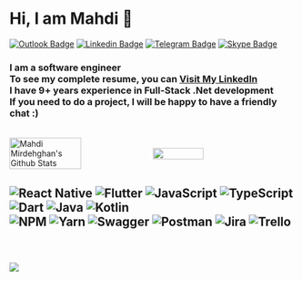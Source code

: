 # Hi, I am Mahdi 👋

[![Outlook Badge](https://img.shields.io/badge/-%20Mahdi%20Mirdehghan-blue?style=flat&color=blue&logo=microsoftoutlook&link=mailto:mirdehghan@outlook.com)](mailto:mirdehghan@outlook.com)
[![Linkedin Badge](https://img.shields.io/badge/-%20Mahdi%20Mirdehghan-blue?style=flat&logo=Linkedin&logoColor=white&link=[https://linkedin.com/in/mahdimirdehghan/)](https://www.linkedin.com/in/mahdimirdehghan/)
[![Telegram Badge](https://img.shields.io/badge/-Telegram-blue?style=flat&logo=telegram&logoColor=white&link=https://t.me/mmirdehghanir)](https://t.me/mmirdehghanir)
[![Skype Badge](https://img.shields.io/badge/-Telegram-blue?style=flat&logo=telegram&logoColor=white&link=live:mirdehghan)](live:mirdehghan)

### I am a software engineer</br>To see my complete resume, you can [Visit My LinkedIn](https://www.linkedin.com/in/mahdimirdehghan/)</br> I have 9+ years experience in Full-Stack .Net development</br>If you need to do a project, I will be happy to have a friendly chat :)

</br>
<div style="display: flex; align-items: center;">
<img width="50%" src="https://github-readme-stats.vercel.app/api?username=Mahdi7s&hide_border=false&include_all_commits=true&count_private=true" alt="Mahdi Mirdehghan's Github Stats" />
<img width="42%" src="https://github-readme-stats.vercel.app/api/top-langs/?username=Mahdi7s&hide_border=false&include_all_commits=true&count_private=true&layout=compact" />
</div>

![React Native](https://img.shields.io/badge/react_native-%2320232a.svg?style=flat&logo=react&logoColor=%2361DAFB)
![Flutter](https://img.shields.io/badge/Flutter-%2302569B.svg?style=flat&logo=Flutter&logoColor=white)
![JavaScript](https://img.shields.io/badge/javascript-%23323330.svg?style=flat&logo=javascript&logoColor=%23F7DF1E)
![TypeScript](https://img.shields.io/badge/typescript-%23007ACC.svg?style=flat&logo=typescript&logoColor=white)
![Dart](https://img.shields.io/badge/dart-%230175C2.svg?style=flat&logo=dart&logoColor=white)
![Java](https://img.shields.io/badge/java-%23ED8B00.svg?style=flat&logo=java&logoColor=white)
![Kotlin](https://img.shields.io/badge/kotlin-%230095D5.svg?style=flat&logo=kotlin&logoColor=white)</br>
![NPM](https://img.shields.io/badge/NPM-%23000000.svg?style=flat&logo=npm&logoColor=white)
![Yarn](https://img.shields.io/badge/yarn-%232C8EBB.svg?style=flat&logo=yarn&logoColor=white)
![Swagger](https://img.shields.io/badge/-Swagger-%23Clojure?style=flat&logo=swagger&logoColor=white)
![Postman](https://img.shields.io/badge/Postman-FF6C37?style=flat&logo=postman&logoColor=white)
![Jira](https://img.shields.io/badge/jira-%230A0FFF.svg?style=flat&logo=jira&logoColor=white)
![Trello](https://img.shields.io/badge/Trello-%23026AA7.svg?style=flat&logo=Trello&logoColor=white)<br/></br>
---
</br>![](https://visitor-badge.glitch.me/badge?page_id=emami7495.emami7495)
